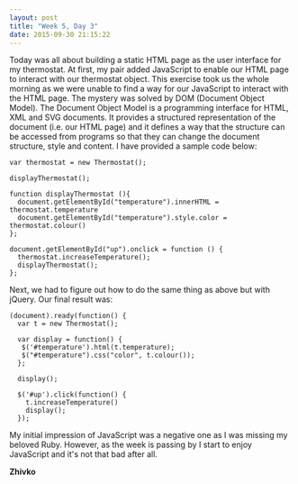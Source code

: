 ```yaml
---
layout: post
title: "Week 5, Day 3"
date: 2015-09-30 21:15:22
---
```

Today was all about building a static HTML page as the user interface for my thermostat. At first, my pair added JavaScript to enable our HTML page to interact with our thermostat object. This exercise took us the whole morning as we were unable to find a way for our JavaScript to interact with the HTML page. The mystery was solved by DOM (Document Object Model). The Document Object Model is a programming interface for HTML, XML and SVG documents. It provides a structured representation of the document (i.e. our HTML page) and it defines a way that the structure can be accessed from programs so that they can change the document structure, style and content. I have provided a sample code below:

    var thermostat = new Thermostat();

    displayThermostat();

    function displayThermostat (){
      document.getElementById("temperature").innerHTML = thermostat.temperature
      document.getElementById("temperature").style.color = thermostat.colour()
    };

    document.getElementById("up").onclick = function () {
      thermostat.increaseTemperature();
      displayThermostat();
    };

Next, we had to figure out how to do the same thing as above but with jQuery. Our final result was:

    (document).ready(function() {
      var t = new Thermostat();

      var display = function() {
       $('#temperature').html(t.temperature);
       $("#temperature").css("color", t.colour());
      };

      display();

      $('#up').click(function() {
        t.increaseTemperature()
        display();
      });

My initial impression of JavaScript was a negative one as I was missing my beloved Ruby. However, as the week is passing by I start to enjoy JavaScript and it's not that bad after all.

__Zhivko__
